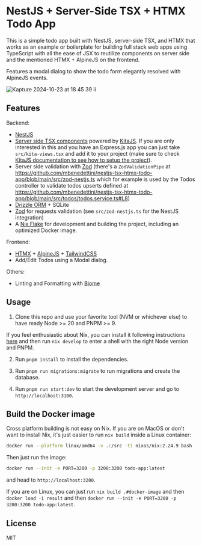 # NestJS + Server-Side TSX + HTMX Todo App

This is a simple todo app built with NestJS, server-side TSX, and HTMX that works
as an example or boilerplate for building full stack web apps using TypeScript
with all the ease of JSX to reutilize components on server side and
the mentioned HTMX + AlpineJS on the frontend.

Features a modal dialog to show the todo form elegantly resolved with AlpineJS events.

![Kapture 2024-10-23 at 18 45 39 ii](https://github.com/user-attachments/assets/7a029537-cb6b-480a-9dea-e2837b5623e0)


## Features

Backend:
- [NestJS](https://nestjs.com/)
- [Server side TSX components](https://github.com/mbenedettini/nestjs-tsx-htmx-todo-app/blob/main/src/kita-views.tsx) powered by [KitaJS](https://github.com/kitajs/html). If you are only
interested in this and you have an Express.js app you can just take `src/kita-views.tsx`
and add it to your project (make sure to check [KitaJS documentation to see how to setup
the project](https://github.com/kitajs/html/tree/master/packages/html#installing)).
- Server side validation with [Zod](https://zod.dev/) (there's a `ZodValidationPipe` at https://github.com/mbenedettini/nestjs-tsx-htmx-todo-app/blob/main/src/zod-nestjs.ts which for example is used by the Todos controller to validate todos upserts defined at https://github.com/mbenedettini/nestjs-tsx-htmx-todo-app/blob/main/src/todos/todos.service.ts#L8)
- [Drizzle ORM](https://orm.drizzle.team/) + SQLite
- [Zod](https://github.com/colinhacks/zod) for requests validation (see `src/zod-nestjs.ts` for the NestJS integration)
- A [Nix Flake](https://nixos.wiki/wiki/Flakes) for development and building the project, including an optimized Docker image.

Frontend:
- [HTMX](https://htmx.org/) + [AlpineJS](https://alpinejs.dev/) + [TailwindCSS](https://tailwindcss.com/)
- Add/Edit Todos using a Modal dialog.

Others:
- Linting and Formatting with [Biome](https://github.com/biomejs/biome)

## Usage

1) Clone this repo and use your favorite tool (NVM or whichever else) to have ready Node >= 20
and PNPM >= 9.

  If you feel enthusiastic about Nix, you can install it following instructions [here](https://nix.dev/install-nix) and then run `nix develop` to enter a shell with the right Node version and PNPM.

2) Run `pnpm install` to install the dependencies.

3) Run `pnpm run migrations:migrate` to run migrations and create the database.

4) Run `pnpm run start:dev` to start the development server and go to `http://localhost:3100`.

## Build the Docker image

Cross platform building is not easy on Nix. If you are on MacOS or don't want to install Nix, it's just easier to run `nix build` inside a Linux container:

```sh
docker run --platform linux/amd64 -v .:/src -ti nixos/nix:2.24.9 bash -c "cd /src && nix build --extra-experimental-features nix-command --extra-experimental-features flakes --no-filter-syscalls --impure .#docker-image && rm todo-app.tar.gz && cp -L result todo-app.tar.gz" && docker load < todo-app.tar.gz
```

Then just run the image:

```sh
docker run --init -e PORT=3200 -p 3200:3200 todo-app:latest
```

and head to `http://localhost:3200`.

If you are on Linux, you can just run `nix build .#docker-image` and then `docker load -i result` and then `docker run --init -e PORT=3200 -p 3200:3200 todo-app:latest`.

## License

MIT
